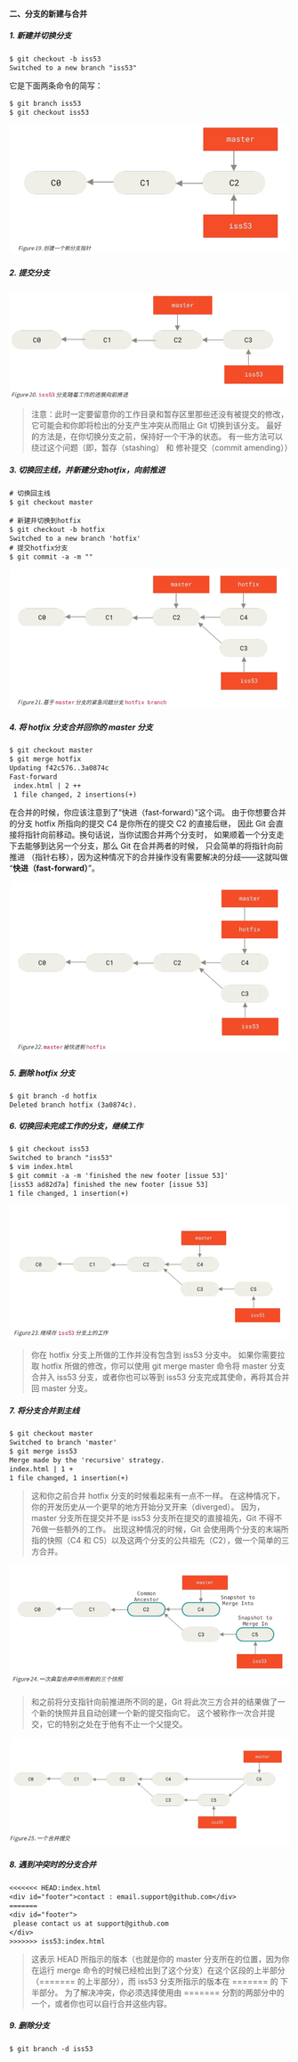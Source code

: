 
#### 二、分支的新建与合并



##### 1. 新建并切换分支

```shell
$ git checkout -b iss53
Switched to a new branch "iss53"
```

它是下面两条命令的简写：

```shell
$ git branch iss53
$ git checkout iss53
```



![](../images/figure19.png)



##### 2. 提交分支

![](../images/figure20.png)



> 注意：此时一定要留意你的工作目录和暂存区里那些还没有被提交的修改， 它可能会和你即将检出的分支产生冲突从而阻止 Git 切换到该分支。 最好的方法是，在你切换分支之前，保持好一个干净的状态。 有一些方法可以绕过这个问题（即，暂存（stashing） 和 修补提交（commit amending））



##### 3. 切换回主线，并新建分支hotfix，向前推进

```shell
# 切换回主线
$ git checkout master

# 新建并切换到hotfix
$ git checkout -b hotfix
Switched to a new branch 'hotfix'
# 提交hotfix分支
$ git commit -a -m ""
```

![](../images/figure21.png)



##### 4. 将 hotfix 分支合并回你的 master 分支

```shell
$ git checkout master
$ git merge hotfix
Updating f42c576..3a0874c
Fast-forward
 index.html | 2 ++
 1 file changed, 2 insertions(+)
```

在合并的时候，你应该注意到了“快进（fast-forward）”这个词。 由于你想要合并的分支 hotfix 所指向的提交 C4 是你所在的提交 C2 的直接后继， 因此 Git 会直接将指针向前移动。换句话说，当你试图合并两个分支时， 如果顺着一个分支走下去能够到达另一个分支，那么 Git 在合并两者的时候， 只会简单的将指针向前推进 （指针右移），因为这种情况下的合并操作没有需要解决的分歧——这就叫做 “**快进（fast-forward）**”。

![](../images/figure22.png)



##### 5. 删除 hotfix 分支

```shell
$ git branch -d hotfix
Deleted branch hotfix (3a0874c).
```



##### 6. 切换回未完成工作的分支，继续工作

```shell
$ git checkout iss53
Switched to branch "iss53"
$ vim index.html
$ git commit -a -m 'finished the new footer [issue 53]'
[iss53 ad82d7a] finished the new footer [issue 53]
1 file changed, 1 insertion(+)
```

![](../images/figure23.png)

> 你在 hotfix 分支上所做的工作并没有包含到 iss53 分支中。 如果你需要拉取 hotfix 所做的修改，你可以使用 git merge master 命令将 master 分支合并入 iss53 分支，或者你也可以等到 iss53 分支完成其使命，再将其合并回 master 分支。



##### 7. 将分支合并到主线

```shell
$ git checkout master
Switched to branch 'master'
$ git merge iss53
Merge made by the 'recursive' strategy.
index.html | 1 +
1 file changed, 1 insertion(+)
```

> 这和你之前合并 hotfix 分支的时候看起来有一点不一样。 在这种情况下，你的开发历史从一个更早的地方开始分叉开来（diverged）。 因为，master 分支所在提交并不是 iss53 分支所在提交的直接祖先，Git 不得不76做一些额外的工作。 出现这种情况的时候，Git 会使用两个分支的末端所指的快照（C4 和 C5）以及这两个分支的公共祖先（C2），做一个简单的三方合并。

![](../images/figure24.png)

> 和之前将分支指针向前推进所不同的是，Git 将此次三方合并的结果做了一个新的快照并且自动创建一个新的提交指向它。 这个被称作一次合并提交，它的特别之处在于他有不止一个父提交。

![](../images/figure25.png)



##### 8. 遇到冲突时的分支合并

```shell
<<<<<<< HEAD:index.html
<div id="footer">contact : email.support@github.com</div>
=======
<div id="footer">
 please contact us at support@github.com
</div>
>>>>>>> iss53:index.html
```

> 这表示 HEAD 所指示的版本（也就是你的 master 分支所在的位置，因为你在运行 merge 命令的时候已经检出到了这个分支）在这个区段的上半部分（======= 的上半部分），而 iss53 分支所指示的版本在 ======= 的 下半部分。 为了解决冲突，你必须选择使用由 ======= 分割的两部分中的一个，或者你也可以自行合并这些内容。 



##### 9. 删除分支

```shell
$ git branch -d iss53
```
